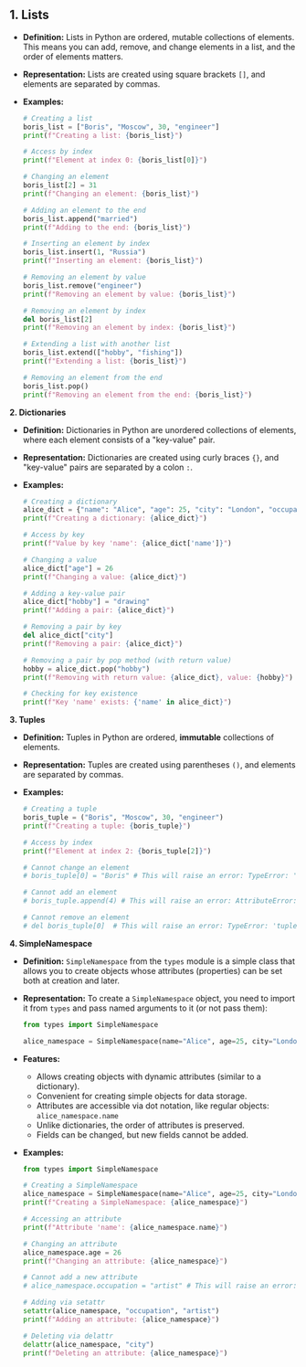 ## **1. Lists**

*   **Definition:** Lists in Python are ordered, mutable collections of elements. This means you can add, remove, and change elements in a list, and the order of elements matters.
*   **Representation:** Lists are created using square brackets `[]`, and elements are separated by commas.

*   **Examples:**

    ```python
    # Creating a list
    boris_list = ["Boris", "Moscow", 30, "engineer"]
    print(f"Creating a list: {boris_list}")

    # Access by index
    print(f"Element at index 0: {boris_list[0]}")

    # Changing an element
    boris_list[2] = 31
    print(f"Changing an element: {boris_list}")

    # Adding an element to the end
    boris_list.append("married")
    print(f"Adding to the end: {boris_list}")

    # Inserting an element by index
    boris_list.insert(1, "Russia")
    print(f"Inserting an element: {boris_list}")

    # Removing an element by value
    boris_list.remove("engineer")
    print(f"Removing an element by value: {boris_list}")

    # Removing an element by index
    del boris_list[2]
    print(f"Removing an element by index: {boris_list}")

    # Extending a list with another list
    boris_list.extend(["hobby", "fishing"])
    print(f"Extending a list: {boris_list}")

    # Removing an element from the end
    boris_list.pop()
    print(f"Removing an element from the end: {boris_list}")

    ```

**2. Dictionaries**

*   **Definition:** Dictionaries in Python are unordered collections of elements, where each element consists of a "key-value" pair.
*   **Representation:** Dictionaries are created using curly braces `{}`, and "key-value" pairs are separated by a colon `:`.

*   **Examples:**
    ```python
    # Creating a dictionary
    alice_dict = {"name": "Alice", "age": 25, "city": "London", "occupation": "artist"}
    print(f"Creating a dictionary: {alice_dict}")

    # Access by key
    print(f"Value by key 'name': {alice_dict['name']}")

    # Changing a value
    alice_dict["age"] = 26
    print(f"Changing a value: {alice_dict}")

    # Adding a key-value pair
    alice_dict["hobby"] = "drawing"
    print(f"Adding a pair: {alice_dict}")

    # Removing a pair by key
    del alice_dict["city"]
    print(f"Removing a pair: {alice_dict}")

    # Removing a pair by pop method (with return value)
    hobby = alice_dict.pop("hobby")
    print(f"Removing with return value: {alice_dict}, value: {hobby}")

    # Checking for key existence
    print(f"Key 'name' exists: {'name' in alice_dict}")
    ```

**3. Tuples**

*   **Definition:** Tuples in Python are ordered, **immutable** collections of elements.
*   **Representation:** Tuples are created using parentheses `()`, and elements are separated by commas.

*   **Examples:**

    ```python
    # Creating a tuple
    boris_tuple = ("Boris", "Moscow", 30, "engineer")
    print(f"Creating a tuple: {boris_tuple}")

    # Access by index
    print(f"Element at index 2: {boris_tuple[2]}")

    # Cannot change an element
    # boris_tuple[0] = "Boris" # This will raise an error: TypeError: 'tuple' object does not support item assignment

    # Cannot add an element
    # boris_tuple.append(4) # This will raise an error: AttributeError: 'tuple' object has no attribute 'append'

    # Cannot remove an element
    # del boris_tuple[0]  # This will raise an error: TypeError: 'tuple' object doesn't support item deletion
    ```

**4. SimpleNamespace**

*   **Definition:** `SimpleNamespace` from the `types` module is a simple class that allows you to create objects whose attributes (properties) can be set both at creation and later.
*   **Representation:** To create a `SimpleNamespace` object, you need to import it from `types` and pass named arguments to it (or not pass them):
     ```python
    from types import SimpleNamespace

    alice_namespace = SimpleNamespace(name="Alice", age=25, city="London")
    ```
*  **Features:**
    *  Allows creating objects with dynamic attributes (similar to a dictionary).
    *  Convenient for creating simple objects for data storage.
    *  Attributes are accessible via dot notation, like regular objects: `alice_namespace.name`
    *  Unlike dictionaries, the order of attributes is preserved.
    *  Fields can be changed, but new fields cannot be added.

*  **Examples:**
    ```python
    from types import SimpleNamespace

    # Creating a SimpleNamespace
    alice_namespace = SimpleNamespace(name="Alice", age=25, city="London")
    print(f"Creating a SimpleNamespace: {alice_namespace}")

    # Accessing an attribute
    print(f"Attribute 'name': {alice_namespace.name}")

    # Changing an attribute
    alice_namespace.age = 26
    print(f"Changing an attribute: {alice_namespace}")

    # Cannot add a new attribute
    # alice_namespace.occupation = "artist" # This will raise an error: AttributeError: 'SimpleNamespace' object has no attribute 'occupation'

   # Adding via setattr
    setattr(alice_namespace, "occupation", "artist")
    print(f"Adding an attribute: {alice_namespace}")

    # Deleting via delattr
    delattr(alice_namespace, "city")
    print(f"Deleting an attribute: {alice_namespace}")
    ```
